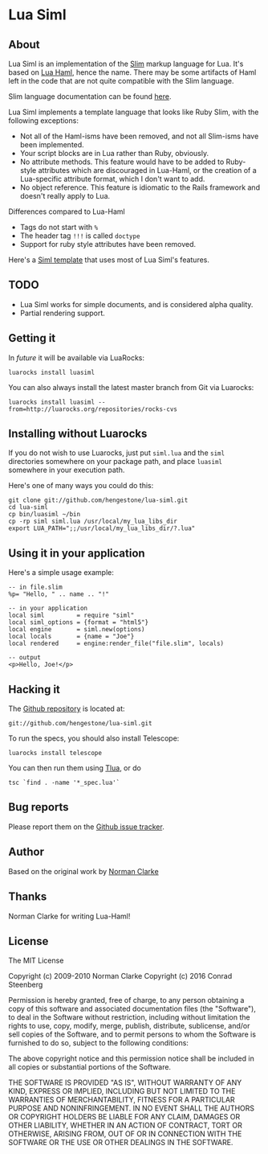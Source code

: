 # Lua Siml

## About

Lua Siml is an implementation of the [Slim](http://slim-lang.info) markup
language for Lua. It's based on [Lua Haml](http://haml.info), hence the name. There may be some artifacts of Haml left in the code that are not quite compatible with the Slim language.

Slim language documentation can be found
[here](http://www.rubydoc.info/gems/slim/frames).

Lua Siml implements a template language that looks like Ruby Slim, with the following exceptions:

* Not all of the Haml-isms have been removed, and not all Slim-isms have been implemented.
* Your script blocks are in Lua rather than Ruby, obviously.
* No attribute methods. This feature would have to be added to Ruby-style
  attributes which are discouraged in Lua-Haml, or the creation of a
  Lua-specific attribute format, which I don't want to add.
* No object reference. This feature is idiomatic to the Rails framework and
  doesn't really apply to Lua.

Differences compared to Lua-Haml
* Tags do not start with `%`
* The header tag `!!!` is called `doctype`
* Support for ruby style attributes have been removed.

Here's a [Siml
template](http://github.com/hengestone/lua-siml/tree/master/sample.slim) that uses
most of Lua Siml's features.

## TODO

* Lua Siml works for simple documents, and is considered alpha quality.
* Partial rendering support.


## Getting it

In _future_ it will be available via LuaRocks:

    luarocks install luasiml

You can also always install the latest master branch from Git via Luarocks:

    luarocks install luasiml --from=http://luarocks.org/repositories/rocks-cvs

## Installing without Luarocks

If you do not wish to use Luarocks, just put `siml.lua` and the `siml` directories
somewhere on your package path, and place `luasiml` somewhere in your execution
path.

Here's one of many ways you could do this:

    git clone git://github.com/hengestone/lua-siml.git
    cd lua-siml
    cp bin/luasiml ~/bin
    cp -rp siml siml.lua /usr/local/my_lua_libs_dir
    export LUA_PATH=";;/usr/local/my_lua_libs_dir/?.lua"

## Using it in your application

Here's a simple usage example:

    -- in file.slim
    %p= "Hello, " .. name .. "!"

    -- in your application
    local siml         = require "siml"
    local siml_options = {format = "html5"}
    local engine       = siml.new(options)
    local locals       = {name = "Joe"}
    local rendered     = engine:render_file("file.slim", locals)

    -- output
    <p>Hello, Joe!</p>

## Hacking it

The [Github repository](http://github.com/hengestone/lua-siml) is located at:

    git://github.com/hengestone/lua-siml.git

To run the specs, you should also install Telescope:

    luarocks install telescope

You can then run them using [Tlua](http://github.com/norman/tlua), or do

    tsc `find . -name '*_spec.lua'`

## Bug reports

Please report them on the [Github issue tracker](http://github.com/hengestone/lua-siml/issues).

## Author

Based on the original work by
[Norman Clarke](mailto://norman@njclarke.com)

## Thanks

Norman Clarke for writing Lua-Haml!

## License

The MIT License

Copyright (c) 2009-2010 Norman Clarke
Copyright (c) 2016 Conrad Steenberg

Permission is hereby granted, free of charge, to any person obtaining a copy of
this software and associated documentation files (the "Software"), to deal in
the Software without restriction, including without limitation the rights to
use, copy, modify, merge, publish, distribute, sublicense, and/or sell copies of
the Software, and to permit persons to whom the Software is furnished to do so,
subject to the following conditions:

The above copyright notice and this permission notice shall be included in all
copies or substantial portions of the Software.

THE SOFTWARE IS PROVIDED "AS IS", WITHOUT WARRANTY OF ANY KIND, EXPRESS OR
IMPLIED, INCLUDING BUT NOT LIMITED TO THE WARRANTIES OF MERCHANTABILITY, FITNESS
FOR A PARTICULAR PURPOSE AND NONINFRINGEMENT. IN NO EVENT SHALL THE AUTHORS OR
COPYRIGHT HOLDERS BE LIABLE FOR ANY CLAIM, DAMAGES OR OTHER LIABILITY, WHETHER
IN AN ACTION OF CONTRACT, TORT OR OTHERWISE, ARISING FROM, OUT OF OR IN
CONNECTION WITH THE SOFTWARE OR THE USE OR OTHER DEALINGS IN THE SOFTWARE.
